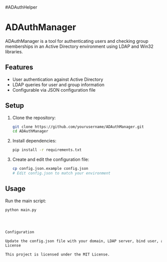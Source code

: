 ﻿#ADAuthHelper



# ADAuthManager

ADAuthManager is a tool for authenticating users and checking group memberships in an Active Directory environment using LDAP and Win32 libraries.

## Features
- User authentication against Active Directory
- LDAP queries for user and group information
- Configurable via JSON configuration file

## Setup

1. Clone the repository:
    ```sh
    git clone https://github.com/yourusername/ADAuthManager.git
    cd ADAuthManager
    ```

2. Install dependencies:
    ```sh
    pip install -r requirements.txt
    ```

3. Create and edit the configuration file:
    ```sh
    cp config.json.example config.json
    # Edit config.json to match your environment
    ```

## Usage

Run the main script:
```sh
python main.py




Configuration

Update the config.json file with your domain, LDAP server, bind user, and password.
License

This project is licensed under the MIT License.


